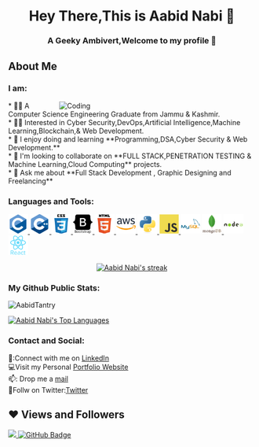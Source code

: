 <h1 align="center">Hey There,This is Aabid Nabi 👋</h1>
<h3 align="center">A Geeky Ambivert,Welcome to my profile 🤝</h3>
<h2 align="left">About Me</h2>
<h3 align="left">I am:</h3>
<img align = "right" alt="Coding" width="400" src="https://cdn.dribbble.com/users/1162077/screenshots/3848914/programmer.gif">
* ✍🏻 A Computer Science Engineering Graduate from Jammu & Kashmir.<br/>
* 👨‍💻 Interested in  Cyber Security,DevOps,Artificial Intelligence,Machine Learning,Blockchain,& Web Development.</br>
* 🌱 I enjoy doing  and learning **Programming,DSA,Cyber Security & Web Development.**</br>
* 👯 I'm looking to collaborate on **FULL STACK,PENETRATION TESTING & Machine Learning,Cloud Computing** projects.<br/>
* 💬 Ask me about **Full Stack Development , Graphic Designing and Freelancing**

<h3 align="left">Languages and Tools:</h3>
<p align="left"> 
 <a href="https://www.cprogramming.com/" target="_blank"> <img src="https://raw.githubusercontent.com/devicons/devicon/master/icons/c/c-original.svg" alt="c" width="40" height="40"/> </a> 
 <a href="https://www.w3schools.com/cpp/" target="_blank"> <img src="https://raw.githubusercontent.com/devicons/devicon/master/icons/cplusplus/cplusplus-original.svg" alt="cplusplus" width="40" height="40"/> </a> 
 <a href="https://www.w3schools.com/css/" target="_blank"> <img src="https://raw.githubusercontent.com/devicons/devicon/master/icons/css3/css3-original-wordmark.svg" alt="css3" width="40" height="40"/> </a> 
 <a href="https://getbootstrap.com" target="_blank"> <img src="https://raw.githubusercontent.com/devicons/devicon/master/icons/bootstrap/bootstrap-plain-wordmark.svg" alt="bootstrap" width="40" height="40"/> </a> 
 <a href="https://www.w3.org/html/" target="_blank"> <img src="https://raw.githubusercontent.com/devicons/devicon/master/icons/html5/html5-original-wordmark.svg" alt="html5" width="40" height="40"/> </a>
 <a href="https://aws.amazon.com" target="_blank"> <img src="https://raw.githubusercontent.com/devicons/devicon/master/icons/amazonwebservices/amazonwebservices-original-wordmark.svg" alt="aws" width="40" height="40"/> </a> 
 <a href="https://www.python.org" target="_blank"> <img src="https://raw.githubusercontent.com/devicons/devicon/master/icons/python/python-original.svg" alt="python" width="40" height="40"/> </a> 
 <a href="https://developer.mozilla.org/en-US/docs/Web/JavaScript" target="_blank"> <img src="https://raw.githubusercontent.com/devicons/devicon/master/icons/javascript/javascript-original.svg" alt="javascript" width="40" height="40"/> </a>
 <img src="https://raw.githubusercontent.com/devicons/devicon/master/icons/mysql/mysql-original-wordmark.svg" alt="mysql" width="40" height="40"/>
 <a href="https://www.mongodb.com/" target="_blank"> <img src="https://raw.githubusercontent.com/devicons/devicon/master/icons/mongodb/mongodb-original-wordmark.svg" alt="mongodb" width="40" height="40"/> </a>
 <a href="https://nodejs.org" target="_blank"> <img src="https://raw.githubusercontent.com/devicons/devicon/master/icons/nodejs/nodejs-original-wordmark.svg" alt="nodejs" width="40" height="40"/> </a> <a href="https://reactjs.org/" target="_blank"> <img src="https://raw.githubusercontent.com/devicons/devicon/master/icons/react/react-original-wordmark.svg" alt="react" width="40" height="40"/> </a> 
 
 <!--- <a href="https://expressjs.com" target="_blank"> <img src="https://raw.githubusercontent.com/devicons/devicon/master/icons/express/express-original-wordmark.svg" alt="express" width="40" height="40"/> </a> --->
<!-- <a href="https://git-scm.com/" target="_blank"> <img src="https://www.vectorlogo.zone/logos/git-scm/git-scm-icon.svg" alt="git" width="40" height="40"/> </a> <a href="https://heroku.com" target="_blank"> <img src="https://www.vectorlogo.zone/logos/heroku/heroku-icon.svg" alt="heroku" width="40" height="40"/> </a> -->

</p>

<p align="center">
    <a href="https://github.com/Aabidnabi/github-readme-streak-stats">
        <img title="🔥 Get streak stats for your profile at git.io/streak-stats" alt="Aabid Nabi's streak" src="https://github-readme-streak-stats.herokuapp.com/?user=Aabidnabi&theme=black-ice&hide_border=true&stroke=0000&background=060A0CD0"/>
    </a>
</p>

 <h3 align="left">My Github Public Stats:</h3>
 
<p>&nbsp;<img align="left" src="https://github-readme-stats.vercel.app/api?username=Aabidtantry22&show_icons=true&locale=en" alt="AabidTantry" /></p>
<a href="https://github.com/Aabidnabi/github-readme-stats"><img alt="Aabid Nabi's Top Languages" src="https://github-readme-stats.vercel.app/api/top-langs/?username=Aabidnabi&langs_count=8&count_private=true&layout=compact&theme=react&hide_border=true&bg_color=0D1117" /></a>
  <br/>
  <!--<b>Note:</b> Top languages is only a metric of the languages my public code consists of and doesn't reflect experience or skill level.-->

 <h3 align="left">Contact and Social:</h3>

 🤝:Connect with me on [LinkedIn](https://in.linkedin.com/in/aabid-nabi-031267184?trk=people-guest_people_search-card)<br/>
 💻Visit my Personal [Portfolio Website](https://portfolioaabidnabi.netlify.app)</br>
 📫: Drop me a [mail](mailto:tantryinfo98@gmail.com)<br/>
 💙Follw on Twitter:[Twitter](https://twitter.com/Aabid__nabi)
 
 ## ❤ Views and Followers
<a href="https://github.com/Aabid-Nabi/github-profile-views-counter">
    <img src="https://komarev.com/ghpvc/?username=Aabidnabi">
</a>
<a href="https://github.com/Aabidnabi?tab=followers"><img src="https://img.shields.io/github/followers/SubhamRaoniar28?label=Followers&style=social" alt="GitHub Badge"></a>












